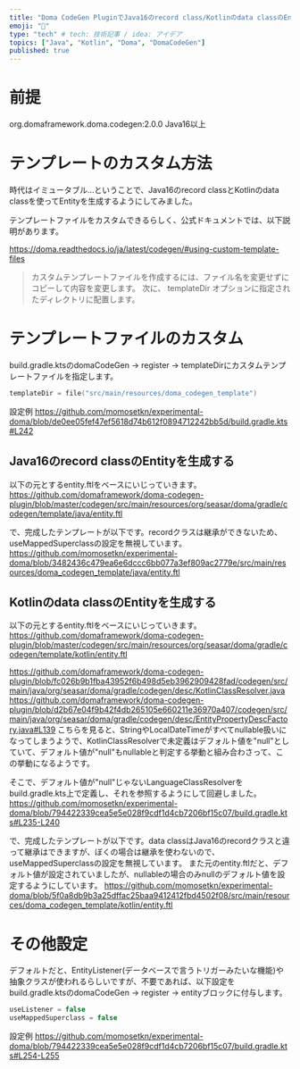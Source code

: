 ```yaml
---
title: "Doma CodeGen PluginでJava16のrecord class/Kotlinのdata classのEntityを生成する"
emoji: "🌊"
type: "tech" # tech: 技術記事 / idea: アイデア
topics: ["Java", "Kotlin", "Doma", "DomaCodeGen"]
published: true
---
```


# 前提

org.domaframework.doma.codegen:2.0.0
Java16以上

# テンプレートのカスタム方法

時代はイミュータブル…ということで、Java16のrecord classとKotlinのdata classを使ってEntityを生成するようにしてみました。

テンプレートファイルをカスタムできるらしく、公式ドキュメントでは、以下説明があります。

https://doma.readthedocs.io/ja/latest/codegen/#using-custom-template-files
> カスタムテンプレートファイルを作成するには、ファイル名を変更せずにコピーして内容を変更します。 次に、 templateDir オプションに指定されたディレクトリに配置します。

# テンプレートファイルのカスタム

build.gradle.ktsのdomaCodeGen -> register -> templateDirにカスタムテンプレートファイルを指定します。

```kotlin
templateDir = file("src/main/resources/doma_codegen_template")
```

設定例
https://github.com/momosetkn/experimental-doma/blob/de0ee05fef47ef5618d74b612f0894712242bb5d/build.gradle.kts#L242

## Java16のrecord classのEntityを生成する

以下の元とするentity.ftlをベースにいじっていきます。
https://github.com/domaframework/doma-codegen-plugin/blob/master/codegen/src/main/resources/org/seasar/doma/gradle/codegen/template/java/entity.ftl

で、完成したテンプレートが以下です。recordクラスは継承ができないため、useMappedSuperclassの設定を無視しています。
https://github.com/momosetkn/experimental-doma/blob/3482436c479ea6e6dccc6bb077a3ef809ac2779e/src/main/resources/doma_codegen_template/java/entity.ftl

## Kotlinのdata classのEntityを生成する

以下の元とするentity.ftlをベースにいじっていきます。
https://github.com/domaframework/doma-codegen-plugin/blob/master/codegen/src/main/resources/org/seasar/doma/gradle/codegen/template/kotlin/entity.ftl

https://github.com/domaframework/doma-codegen-plugin/blob/fc026b9b1fba43952f6b498d5eb3962909428fad/codegen/src/main/java/org/seasar/doma/gradle/codegen/desc/KotlinClassResolver.java
https://github.com/domaframework/doma-codegen-plugin/blob/d2b67e04f9b42f4db265105e660211e36970a407/codegen/src/main/java/org/seasar/doma/gradle/codegen/desc/EntityPropertyDescFactory.java#L139
こちらを見ると、StringやLocalDateTimeがすべてnullable扱いになってしまうようで、KotlinClassResolverで未定義はデフォルト値を"null"としていて、デフォルト値が"null"もnullableと判定する挙動と組み合わさって、この挙動になるようです。

そこで、デフォルト値が"null"じゃないLanguageClassResolverをbuild.gradle.kts上で定義し、それを参照するようにして回避しました。
https://github.com/momosetkn/experimental-doma/blob/794422339cea5e5e028f9cdf1d4cb7206bf15c07/build.gradle.kts#L235-L240

で、完成したテンプレートが以下です。data classはJava16のrecordクラスと違って継承はできますが、ぼくの場合は継承を使わないので、useMappedSuperclassの設定を無視しています。
また元のentity.ftlだと、デフォルト値が設定されていましたが、nullableの場合のみnullのデフォルト値を設定するようにしています。
https://github.com/momosetkn/experimental-doma/blob/5f0a8db9b3a25dffac25baa9412412fbd4502f08/src/main/resources/doma_codegen_template/kotlin/entity.ftl


# その他設定

デフォルトだと、EntityListener(データベースで言うトリガーみたいな機能)や抽象クラスが使われるらしいですが、不要であれば、以下設定をbuild.gradle.ktsのdomaCodeGen -> register -> entityブロックに付与します。

```kotlin
useListener = false
useMappedSuperclass = false
```

設定例
https://github.com/momosetkn/experimental-doma/blob/794422339cea5e5e028f9cdf1d4cb7206bf15c07/build.gradle.kts#L254-L255

